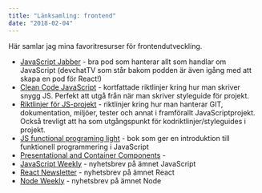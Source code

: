 ```yaml
---
title: "Länksamling: frontend"
date: "2018-02-04"
---
```

Här samlar jag mina favoritresurser för frontendutveckling.

- [JavaScript Jabber](https://devchat.tv/js-jabber) - bra pod som hanterar allt som handlar om JavaScript (devchatTV som står bakom podden är även igång med att skapa en pod för React!)
- [Clean Code JavaScript](https://github.com/ryanmcdermott/clean-code-javascript) - kortfattade riktlinjer kring hur man skriver snygg JS. Perfekt att utgå från när man skriver styleguide för projekt.
- [Riktlinjer för JS-projekt](https://github.com/wearehive/project-guidelines) - riktlinjer kring hur man hanterar GIT, dokumentation, miljöer, tester och annat i framförallt JavaScriptprojekt. Också trevligt att ha som utgångspunkt för kodriktlinjer/styleguides i projekt.
- [JS functional programing light](https://github.com/getify/Functional-Light-JS) - bok som ger en introduktion till funktionell programmering i JavaScript
- [Presentational and Container Components](https://medium.com/@dan_abramov/smart-and-dumb-components-7ca2f9a7c7d0) - 
- [JavaScript Weekly](http://javascriptweekly.com/) - nyhetsbrev på ämnet JavaScript
- [React Newsletter](http://reactjsnewsletter.com//) - nyhetsbrev på ämnet React
- [Node Weekly](https://nodeweekly.com//) - nyhetsbrev på ämnet Node

